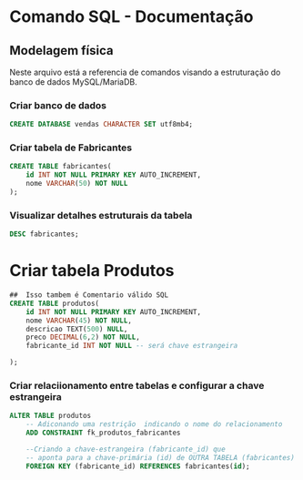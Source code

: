 # Comando SQL - Documentação  

## Modelagem física

Neste arquivo está a referencia de comandos visando a estruturação do banco de dados MySQL/MariaDB.

### Criar banco de dados

```sql
CREATE DATABASE vendas CHARACTER SET utf8mb4;
```

### Criar tabela de Fabricantes 

```sql
CREATE TABLE fabricantes(
    id INT NOT NULL PRIMARY KEY AUTO_INCREMENT,
    nome VARCHAR(50) NOT NULL
);
``` 

### Visualizar detalhes estruturais da tabela 

```sql 
DESC fabricantes;
``` 

# Criar tabela Produtos 

```sql  
##  Isso tambem é Comentario válido SQL
CREATE TABLE produtos(
    id INT NOT NULL PRIMARY KEY AUTO_INCREMENT,
    nome VARCHAR(45) NOT NULL, 
    descricao TEXT(500) NULL,
    preco DECIMAL(6,2) NOT NULL,
    fabricante_id INT NOT NULL -- será chave estrangeira

);
``` 

### Criar relaciionamento entre tabelas e configurar a chave estrangeira 


```sql
ALTER TABLE produtos 
    -- Adiconando uma restrição  indicando o nome do relacionamento
    ADD CONSTRAINT fk_produtos_fabricantes 

    --Criando a chave-estrangeira (fabricante_id) que 
    -- aponta para a chave-primária (id) de OUTRA TABELA (fabricantes)
    FOREIGN KEY (fabricante_id) REFERENCES fabricantes(id); 
```